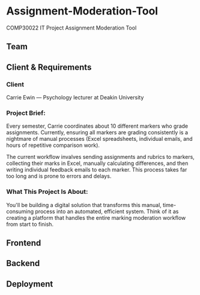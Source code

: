 # Assignment-Moderation-Tool

COMP30022 IT Project Assignment Moderation Tool

## Team

## Client & Requirements

### Client

Carrie Ewin &mdash; Psychology lecturer at Deakin University

### Project Brief:

Every semester, Carrie coordinates about 10 different markers who grade assignments. Currently, ensuring all markers are grading consistently is a nightmare of manual processes (Excel spreadsheets, individual emails, and hours of repetitive comparison work).

The current workflow invalves sending assignments and rubrics to markers, collecting their marks in Excel, manually calculating differences, and then writing individual feedback emails to each marker. This process takes far too long and is prone to errors and delays.

### What This Project Is About:

You'll be building a digital solution that transforms this manual, time-consuming process into an automated, efficient system. Think of it as creating a platform that handles the entire marking moderation workflow from start to finish.

## Frontend

## Backend

## Deployment

